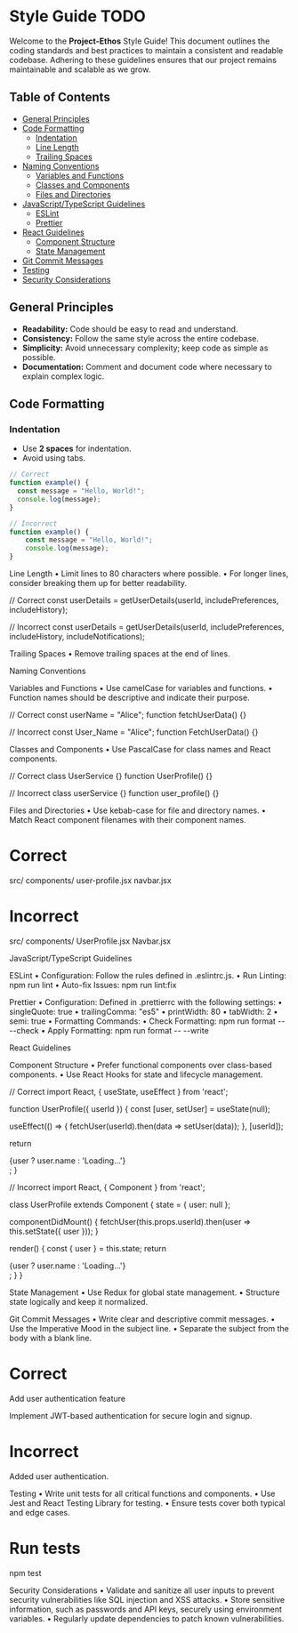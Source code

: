 # Style Guide TODO

Welcome to the **Project-Ethos** Style Guide! This document outlines the coding standards and best practices to maintain a consistent and readable codebase. Adhering to these guidelines ensures that our project remains maintainable and scalable as we grow.

## Table of Contents

- [General Principles](#general-principles)
- [Code Formatting](#code-formatting)
  - [Indentation](#indentation)
  - [Line Length](#line-length)
  - [Trailing Spaces](#trailing-spaces)
- [Naming Conventions](#naming-conventions)
  - [Variables and Functions](#variables-and-functions)
  - [Classes and Components](#classes-and-components)
  - [Files and Directories](#files-and-directories)
- [JavaScript/TypeScript Guidelines](#javascripttypescript-guidelines)
  - [ESLint](#eslint)
  - [Prettier](#prettier)
- [React Guidelines](#react-guidelines)
  - [Component Structure](#component-structure)
  - [State Management](#state-management)
- [Git Commit Messages](#git-commit-messages)
- [Testing](#testing)
- [Security Considerations](#security-considerations)

## General Principles

- **Readability:** Code should be easy to read and understand.
- **Consistency:** Follow the same style across the entire codebase.
- **Simplicity:** Avoid unnecessary complexity; keep code as simple as possible.
- **Documentation:** Comment and document code where necessary to explain complex logic.

## Code Formatting

### Indentation

- Use **2 spaces** for indentation.
- Avoid using tabs.

```javascript
// Correct
function example() {
  const message = "Hello, World!";
  console.log(message);
}

// Incorrect
function example() {
	const message = "Hello, World!";
	console.log(message);
}
```

Line Length
	•	Limit lines to 80 characters where possible.
	•	For longer lines, consider breaking them up for better readability.

// Correct
const userDetails = getUserDetails(userId, includePreferences, includeHistory);

// Incorrect
const userDetails = getUserDetails(userId, includePreferences, includeHistory, includeNotifications);

Trailing Spaces
	•	Remove trailing spaces at the end of lines.

Naming Conventions

Variables and Functions
	•	Use camelCase for variables and functions.
	•	Function names should be descriptive and indicate their purpose.

// Correct
const userName = "Alice";
function fetchUserData() {}

// Incorrect
const User_Name = "Alice";
function FetchUserData() {}

Classes and Components
	•	Use PascalCase for class names and React components.

// Correct
class UserService {}
function UserProfile() {}

// Incorrect
class userService {}
function user_profile() {}

Files and Directories
	•	Use kebab-case for file and directory names.
	•	Match React component filenames with their component names.

# Correct
src/
  components/
    user-profile.jsx
    navbar.jsx

# Incorrect
src/
  components/
    UserProfile.jsx
    Navbar.jsx

JavaScript/TypeScript Guidelines

ESLint
	•	Configuration: Follow the rules defined in .eslintrc.js.
	•	Run Linting: npm run lint
	•	Auto-fix Issues: npm run lint:fix

Prettier
	•	Configuration: Defined in .prettierrc with the following settings:
	•	singleQuote: true
	•	trailingComma: "es5"
	•	printWidth: 80
	•	tabWidth: 2
	•	semi: true
	•	Formatting Commands:
	•	Check Formatting: npm run format -- --check
	•	Apply Formatting: npm run format -- --write

React Guidelines

Component Structure
	•	Prefer functional components over class-based components.
	•	Use React Hooks for state and lifecycle management.

// Correct
import React, { useState, useEffect } from 'react';

function UserProfile({ userId }) {
  const [user, setUser] = useState(null);

  useEffect(() => {
    fetchUser(userId).then(data => setUser(data));
  }, [userId]);

  return <div>{user ? user.name : 'Loading...'}</div>;
}

// Incorrect
import React, { Component } from 'react';

class UserProfile extends Component {
  state = { user: null };

  componentDidMount() {
    fetchUser(this.props.userId).then(user => this.setState({ user }));
  }

  render() {
    const { user } = this.state;
    return <div>{user ? user.name : 'Loading...'}</div>;
  }
}

State Management
	•	Use Redux for global state management.
	•	Structure state logically and keep it normalized.

Git Commit Messages
	•	Write clear and descriptive commit messages.
	•	Use the Imperative Mood in the subject line.
	•	Separate the subject from the body with a blank line.

# Correct
Add user authentication feature

Implement JWT-based authentication for secure login and signup.

# Incorrect
Added user authentication.

Testing
	•	Write unit tests for all critical functions and components.
	•	Use Jest and React Testing Library for testing.
	•	Ensure tests cover both typical and edge cases.

# Run tests
npm test

Security Considerations
	•	Validate and sanitize all user inputs to prevent security vulnerabilities like SQL injection and XSS attacks.
	•	Store sensitive information, such as passwords and API keys, securely using environment variables.
	•	Regularly update dependencies to patch known vulnerabilities.



